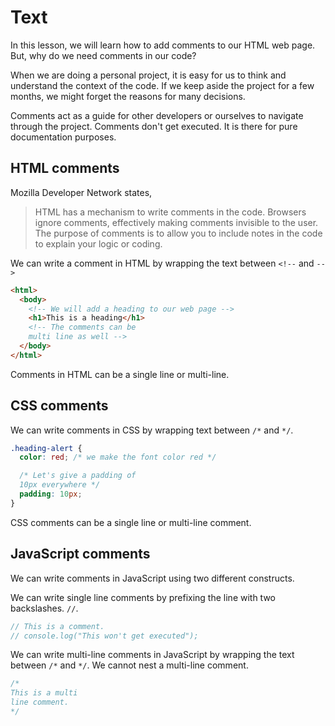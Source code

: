 # Text

In this lesson, we will learn how to add comments to our HTML web page. But, why do we need comments in our code?

When we are doing a personal project, it is easy for us to think and understand the context of the code. If we keep aside the project for a few months, we might forget the reasons for many decisions.

Comments act as a guide for other developers or ourselves to navigate through the project. Comments don't get executed. It is there for pure documentation purposes.

## HTML comments

Mozilla Developer Network states,

> HTML has a mechanism to write comments in the code. Browsers ignore comments, effectively making comments invisible to the user. The purpose of comments is to allow you to include notes in the code to explain your logic or coding.

We can write a comment in HTML by wrapping the text between `<!--` and `-->`

```html
<html>
  <body>
    <!-- We will add a heading to our web page -->
    <h1>This is a heading</h1>
    <!-- The comments can be
    multi line as well -->
  </body>
</html>
```

Comments in HTML can be a single line or multi-line.

## CSS comments

We can write comments in CSS by wrapping text between `/*` and `*/`.

```css
.heading-alert {
  color: red; /* we make the font color red */

  /* Let's give a padding of
  10px everywhere */
  padding: 10px;
}
```

CSS comments can be a single line or multi-line comment.

## JavaScript comments

We can write comments in JavaScript using two different constructs.

We can write single line comments by prefixing the line with two backslashes. `//`.

```javascript
// This is a comment.
// console.log("This won't get executed");
```

We can write multi-line comments in JavaScript by wrapping the text between `/*` and `*/`. We cannot nest a multi-line comment.

```javascript
/*
This is a multi
line comment.
*/
```
